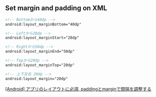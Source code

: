 ## Set margin and padding on XML

```xml
<!-- Bottomから40dp -->
android:layout_marginBottom="40dp"

<!-- Leftから20dp -->
android:layout_marginStart="20dp"

<!-- Rightから50dp -->
android:layout_marginEnd="50dp"

<!-- Topから20dp -->
android:layout_marginTop="20dp"

<!-- 上下左右 20dp -->
android:layout_margin="20dp"
```

[[Android] アプリのレイアウトに必須, paddingとmarginで間隔を調整する](https://akira-watson.com/android/padding-margin.html)
